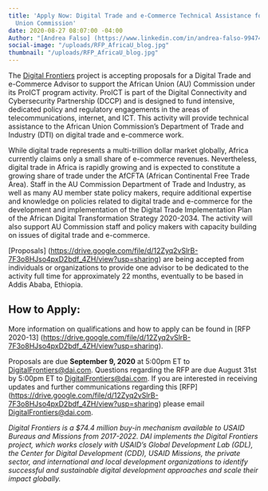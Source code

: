 ```yaml
---
title: 'Apply Now: Digital Trade and e-Commerce Technical Assistance for the African
  Union Commission'
date: 2020-08-27 08:07:00 -04:00
Author: "[Andrea Falso] (https://www.linkedin.com/in/andrea-falso-99474a103/)"
social-image: "/uploads/RFP_AfricaU_blog.jpg"
thumbnail: "/uploads/RFP_AfricaU_blog.jpg"
---
```


The [Digital Frontiers](https://www.dai.com/our-work/projects/worldwide-digital-frontiers-df) project is accepting proposals for a Digital Trade and e-Commerce Advisor to support the African Union (AU) Commission under its ProICT program activity. ProICT is part of the Digital Connectivity and Cybersecurity Partnership (DCCP) and is designed to fund intensive, dedicated policy and regulatory engagements in the areas of telecommunications, internet, and ICT. This activity will provide technical assistance to the African Union Commission’s Department of Trade and Industry (DTI) on digital trade and e-commerce work.

<!--more-->

While digital trade represents a multi-trillion dollar market globally, Africa currently claims only a small share of e-commerce revenues. Nevertheless, digital trade in Africa is rapidly growing and is expected to constitute a growing share of trade under the AfCFTA (African Continental Free Trade Area). Staff in the AU Commission Department of Trade and Industry, as well as many AU member state policy makers, require additional expertise and knowledge on policies related to digital trade and e-commerce for the development and implementation of the Digital Trade Implementation Plan of the African Digital Transformation Strategy 2020-2034. The activity will also support AU Commission staff and policy makers with capacity building on issues of digital trade and e-commerce.

\[Proposals\] (https://drive.google.com/file/d/12Zyq2vSlrB-7F3o8HJso4pxD2bdf_4ZH/view?usp=sharing) are being accepted from individuals or organizations to provide one advisor to be dedicated to the activity full time for approximately 22 months, eventually to be based in Addis Ababa, Ethiopia.

## How to Apply:

More information on qualifications and how to apply can be found in [RFP 2020-13] (https://drive.google.com/file/d/12Zyq2vSlrB-7F3o8HJso4pxD2bdf_4ZH/view?usp=sharing).

Proposals are due **September 9, 2020** at 5:00pm ET to [DigitalFrontiers@dai.com](mailto:DigitalFrontiers@dai.com). Questions regarding the RFP are due August 31st by 5:00pm ET to [DigitalFrontiers@dai.com](mailto:DigitalFrontiers@dai.com). If you are interested in receiving updates and further communications regarding this [RFP] (https://drive.google.com/file/d/12Zyq2vSlrB-7F3o8HJso4pxD2bdf_4ZH/view?usp=sharing) please email [DigitalFrontiers@dai.com](mailto:DigitalFrontiers@dai.com).

*Digital Frontiers is a $74.4 million buy-in mechanism available to USAID Bureaus and Missions from 2017-2022. DAI implements the Digital Frontiers project, which works closely with USAID’s Global Development Lab (GDL), the Center for Digital Development (CDD), USAID Missions, the private sector, and international and local development organizations to identify successful and sustainable digital development approaches and scale their impact globally.*